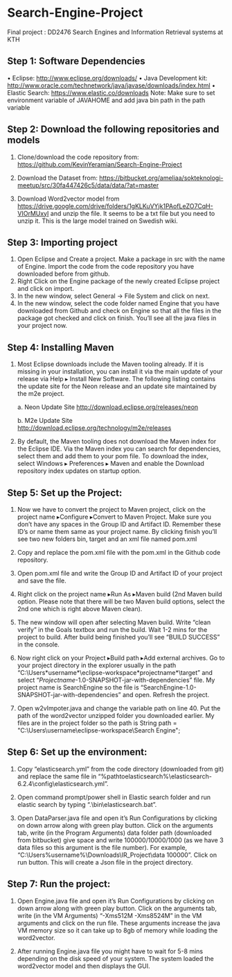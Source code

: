 # Search-Engine-Project
Final project : DD2476 Search Engines and Information Retrieval systems at KTH

## Step 1: Software Dependencies

•	Eclipse: http://www.eclipse.org/downloads/ 
•	Java Development kit: http://www.oracle.com/technetwork/java/javase/downloads/index.html 
•	Elastic Search: https://www.elastic.co/downloads 
Note: Make sure to set environment variable of JAVAHOME and add java bin path in the path variable

## Step 2: Download the following repositories and models

1.	Clone/download the code repository from: https://github.com/KevinYeramian/Search-Engine-Project

2.	Download the Dataset from: https://bitbucket.org/ameliaa/sokteknologi-meetup/src/30fa447426c5/data/data/?at=master 

3.	Download Word2vector model from https://drive.google.com/drive/folders/1gKLKuVYjk1PAofLeZO7CqH-VIOrMUxyI  and unzip the file. It seems to be a txt file but you need to unzip it. This is the large model trained on Swedish wiki.

## Step 3: Importing project

1.	Open Eclipse and Create a project. Make a package in src with the name of Engine. Import the code from the code repository you have downloaded before from github.
1.	Right Click on the Engine package of the newly created Eclipse project and click on import.
2.	In the new window, select General -> File System and click on next.
3.	In the new window, select the code folder named Engine that you have downloaded from Github and check on Engine so that all the files in the package got checked and click on finish. You’ll see all the java files in your project now.

## Step 4: Installing Maven

1.	Most Eclipse downloads include the Maven tooling already. If it is missing in your installation, you can install it via the main update of your release via Help ▸ Install New Software. The following listing contains the update site for the Neon release and an update site maintained by the m2e project.

    a.	Neon Update Site http://download.eclipse.org/releases/neon

    b.	M2e Update Site http://download.eclipse.org/technology/m2e/releases 

2.	By default, the Maven tooling does not download the Maven index for the Eclipse IDE. Via the Maven index you can search for dependencies, select them and add them to your pom file. To download the index, select Windows ▸ Preferences ▸ Maven and enable the Download repository index updates on startup option.

## Step 5: Set up the Project:

1.	Now we have to convert the project to Maven project, click on the project name ▸Configure ▸Convert to Maven Project. Make sure you don’t have any spaces in the Group ID and Artifact ID. Remember these ID’s or name them same as your project name. By clicking finish you’ll see two new folders bin, target and an xml file named pom.xml

2.	Copy and replace the pom.xml file with the pom.xml in the Github code repository. 

3.	Open pom.xml file and write the Group ID and Artifact ID of your project and save the file.

4.	Right click on the project name ▸Run As ▸Maven build (2nd Maven build option. Please note that there will be two Maven build options, select the 2nd one which is right above Maven clean). 

5.	The new window will open after selecting Maven build. Write “clean verify” in the Goals textbox and run the build. Wait 1-2 mins for the project to build. After build being finished you’ll see “BUILD SUCCESS” in the console. 

6.	Now right click on your Project ▸Build path ▸Add external archives. Go to your project directory in the explorer usually in the path “C:\Users\*username*\eclipse-workspace\*projectname*\target” and select “*Projectname*-1.0-SNAPSHOT-jar-with-dependencies” file. My project name is SearchEngine so the file is “SearchEngine-1.0-SNAPSHOT-jar-with-dependencies” and open. Refresh the project.

7.	Open w2vImpoter.java and change the variable path on line 40. Put the path of the word2vector unzipped folder you downloaded earlier. My files are in the project folder so the path is  String path = "C:\\Users\\username\\eclipse-workspace\\Search Engine";

## Step 6: Set up the environment:

1.	Copy “elasticsearch.yml” from the code directory (downloaded from git) and replace the same file in “%pathtoelasticsearch%\elasticsearch-6.2.4\config\elasticsearch.yml”.

2.	Open command prompt/power shell in Elastic search folder and run elastic search by typing “.\bin\elasticsearch.bat”.

3.	Open DataParser.java file and open it’s Run Configurations by clicking on down arrow along with green play button. Click on the arguments tab, write (in the Program Arguments) data folder path (downloaded from bitbucket) give space and write 100000/10000/1000 (as we have 3 data files so this argument is the file number). For example, “C:\Users\%username%\Downloads\IR_Project\data 100000”. Click on run button. This will create a Json file in the project directory.

## Step 7: Run the project:

1.	Open Engine.java file and open it’s Run Configurations by clicking on down arrow along with green play button. Click on the arguments tab, write (in the VM Arguments) “-Xms512M -Xms8524M” in the VM arguments and click on the run file. These arguments increase the java VM memory size so it can take up to 8gb of memory while loading the word2vector.

2.	After running Engine.java file you might have to wait for 5-8 mins depending on the disk speed of your system. The system loaded the word2vector model and then displays the GUI.

